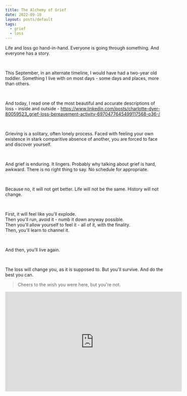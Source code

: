 ```yaml
---
title: The Alchemy of Grief
date: 2022-09-10
layout: posts/default
tags:
  - grief
  - loss
---
```


Life and loss go hand-in-hand. Everyone is going through something. And everyone has a story.

<br/>

This September, in an alternate timeline, I would have had a two-year old toddler. Something I live with on most days - some days and places, more than others.

<br/>

And today, I read one of the most beautiful and accurate descriptions of loss - inside and outside -
<a href='https://www.linkedin.com/posts/charlotte-dyer-80059523_grief-loss-bereavement-activity-6970477645499117568-o36-/'>https://www.linkedin.com/posts/charlotte-dyer-80059523_grief-loss-bereavement-activity-6970477645499117568-o36-/</a>

<br/>

Grieving is a solitary, often lonely process. Faced with feeling your own existence in stark comparitive absence of another, you are forced to face and discover yourself.

<br/>

And grief is enduring. It lingers. Probably why talking about grief is hard, awkward. There is no right thing to say. No schedule for appropriate.

<br/>

Because no, it will not get better. Life will not be the same. History will not change.

<br/>

First, it will feel like you'll explode.<br/>
Then you'll run, avoid it - numb it down anyway possible. <br/>
Then you'll allow yourself to feel it - all of it, with the finality.<br/>
Then, you'll learn to channel it. <br/>

<br/>

And then, you'll live again.

<br/>

The loss will change you, as it is supposed to. But you'll survive. And do the best you can.

> Cheers to the wish you were here, but you're not.

<iframe width="560" height="315" src="https://www.youtube-nocookie.com/embed/SlPhMPnQ58k?controls=0" title="YouTube video player" frameborder="0" allow="accelerometer; autoplay; clipboard-write; encrypted-media; gyroscope; picture-in-picture" allowfullscreen></iframe>
